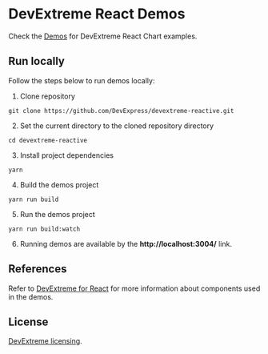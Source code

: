 # DevExtreme React Demos

Check the [Demos](https://devexpress.github.io/devextreme-reactive/react/chart/demos/) for DevExtreme React Chart examples.

## Run locally

Follow the steps below to run demos locally:

1. Clone repository

  `git clone https://github.com/DevExpress/devextreme-reactive.git`

2. Set the current directory to the cloned repository directory

  `cd devextreme-reactive`

3. Install project dependencies

  `yarn`

4. Build the demos project

  `yarn run build`

5. Run the demos project

  `yarn run build:watch`

6. Running demos are available by the **http://localhost:3004/** link.

## References

Refer to [DevExtreme for React](https://devexpress.github.io/devextreme-reactive/react/) for more information about components used in the demos.

## License

[DevExtreme licensing](https://js.devexpress.com/licensing/).
